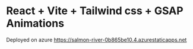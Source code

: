 # React + Vite + Tailwind css + GSAP Animations

Deployed on azure
https://salmon-river-0b865be10.4.azurestaticapps.net
